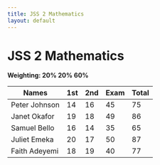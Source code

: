 ```yaml
---
title: JSS 2 Mathematics
layout: default
---
```


# JSS 2 Mathematics  
**Weighting: 20% 20% 60%**

| Names                          | 1st | 2nd | Exam | Total |
|--------------------------------|-----|-----|------|-------|
| Peter Johnson                  | 14  | 16  | 45   | 75    |
| Janet Okafor                   | 19  | 18  | 49   | 86    |
| Samuel Bello                   | 16  | 14  | 35   | 65    |
| Juliet Emeka                   | 20  | 17  | 50   | 87    |
| Faith Adeyemi                  | 18  | 19  | 40   | 77    |
